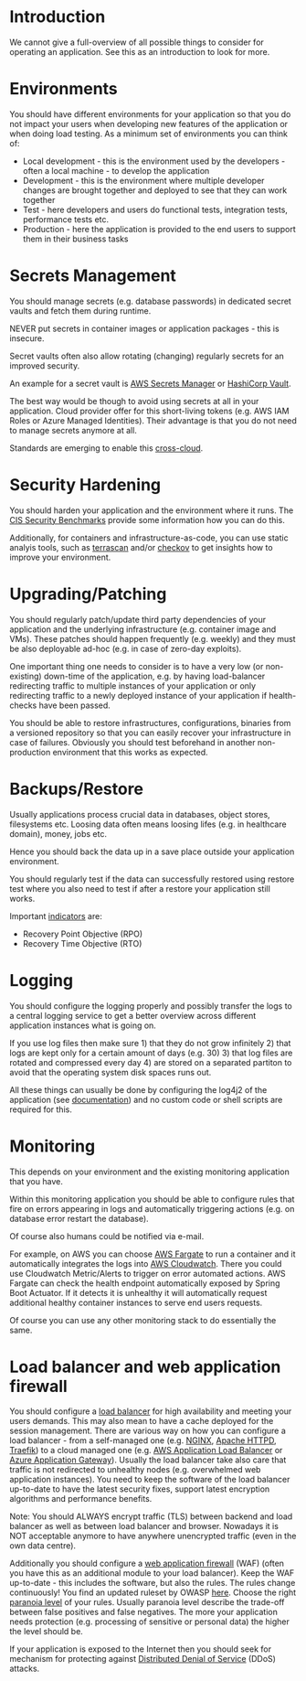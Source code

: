 # Introduction
We cannot give a full-overview of all possible things to consider for operating an application. See this as an introduction to look for more.

# Environments
You should have different environments for your application so that you do not impact your users when developing new features of the application or when doing load testing. As a minimum set of environments you can think of:
* Local development - this is the environment used by the developers - often a local machine - to develop the application
* Development - this is the environment where multiple developer changes are brought together and deployed to see that they can work together
* Test - here developers and users do functional tests, integration tests, performance tests etc.
* Production - here the application is provided to the end users to support them in their business tasks

# Secrets Management
You should manage secrets (e.g. database passwords) in dedicated secret vaults and fetch them during runtime.

NEVER put secrets in container images or application packages - this is insecure.

Secret vaults often also allow rotating  (changing) regularly secrets for an improved security.

An example for a secret vault is [AWS Secrets Manager](https://docs.aws.amazon.com/secretsmanager/) or [HashiCorp Vault](https://developer.hashicorp.com/vault/docs).

The best way would be though to avoid using secrets at all in your application. Cloud provider offer for this short-living tokens (e.g. AWS IAM Roles or Azure Managed Identities). Their advantage is that you do not need to manage secrets anymore at all.

Standards are emerging to enable this [cross-cloud](https://zuinnote.eu/blog/?p=2273).

# Security Hardening
You should harden your application and the environment where it runs. The [CIS Security Benchmarks](https://www.cisecurity.org/cis-benchmarks) provide some information how you can do this.

Additionally, for containers and infrastructure-as-code, you can use static analyis tools, such as [terrascan](https://github.com/tenable/terrascan) and/or [checkov](https://github.com/bridgecrewio/checkov) to get insights how to improve your environment.

# Upgrading/Patching
You should regularly patch/update third party dependencies of your application and the underlying infrastructure (e.g. container image and VMs). These patches should happen frequently (e.g. weekly) and they must be also deployable ad-hoc (e.g. in case of zero-day exploits).

One important thing one needs to consider is to have a very low (or non-existing) down-time of the application, e.g. by having load-balancer redirecting traffic to multiple instances of your application or only redirecting traffic to a newly deployed instance of your application if health-checks have been passed.

You should be able to restore infrastructures, configurations, binaries from a versioned repository so that you can easily recover your infrastructure in case of failures. Obviously you should test beforehand in another non-production environment that this works as expected.

# Backups/Restore
Usually applications process crucial data in databases, object stores, filesystems etc. Loosing data often means loosing lifes (e.g. in healthcare domain), money, jobs etc. 

Hence you should back the data up in a save place outside your application environment.

You should regularly test if the data can successfully restored using restore test where you also need to test if after a restore your application still works.

Important [indicators](https://en.wikipedia.org/wiki/IT_disaster_recovery) are:
* Recovery Point Objective (RPO)
* Recovery Time Objective (RTO)

# Logging
You should configure the logging properly and possibly transfer the logs to a central logging service to get a better overview across different application instances what is going on.

If you use log files then make sure 1) that they do not grow infinitely 2) that logs are kept only for a certain amount of days (e.g. 30) 3) that log files are rotated and compressed every day 4) are stored on a separated partiton to avoid that the operating system disk spaces runs out.

All these things can usually be done by configuring the log4j2 of the application (see [documentation](https://logging.apache.org/log4j/2.x/manual/configuration.html)) and no custom code or shell scripts are required for this.
# Monitoring
This depends on your environment and the existing monitoring application that you have. 

Within this monitoring application you should be able to configure rules that fire on errors appearing in logs and automatically triggering actions (e.g. on database error restart the database).

Of course also humans could be notified via e-mail.

For example, on AWS you can choose [AWS Fargate](https://docs.aws.amazon.com/AmazonECS/latest/developerguide/AWS_Fargate.html) to run a container and it automatically integrates the logs into [AWS Cloudwatch](https://docs.aws.amazon.com/cloudwatch/). There you could use Cloudwatch Metric/Alerts to trigger on error automated actions. AWS Fargate can check the health endpoint automatically exposed by Spring Boot Actuator. If it detects it is unhealthy it will automatically request additional healthy container instances to serve end users requests.

Of course you can use any other monitoring stack to do essentially the same.

# Load balancer and web application firewall
You should configure a [load balancer](https://en.wikipedia.org/wiki/Load_balancing_(computing)) for high availability and meeting your users demands. This may also mean to have a cache deployed for the session management. There are various way on how you can configure a load balancer - from a self-managed one (e.g. [NGINX](https://nginx.org/), [Apache HTTPD](https://httpd.apache.org/docs/current/howto/reverse_proxy.html), [Traefik](https://traefik.io/)) to a cloud managed one (e.g. [AWS Application Load Balancer](https://docs.aws.amazon.com/elasticloadbalancing/latest/application/introduction.html) or [Azure Application Gateway](https://learn.microsoft.com/en-us/azure/application-gateway/overview)). Usually the load balancer take also care that traffic is not redirected to unhealthy nodes (e.g. overwhelmed web application instances). You need to keep the software of the load balancer up-to-date to have the latest security fixes, support latest encryption algorithms and performance benefits.

Note: You should ALWAYS encrypt traffic (TLS) between backend and load balancer as well as between load balancer and browser. Nowadays it is NOT acceptable anymore to have anywhere unencrypted traffic (even in the own data centre).

Additionally you should configure a [web application firewall](https://en.wikipedia.org/wiki/Web_application_firewall) (WAF) (often you have this as an additional module to your load balancer). Keep the WAF up-to-date - this includes the software, but also the rules. The rules change continuously! You find an updated ruleset by OWASP [here](https://coreruleset.org/). Choose the right [paranoia level](https://coreruleset.org/docs/concepts/paranoia_levels/) of your rules. Usually paranoia level describe the trade-off between false positives and false negatives. The more your application needs protection (e.g. processing of sensitive or personal data) the higher the level should be.

If your application is exposed to the Internet then you should seek for mechanism for protecting against [Distributed Denial of Service](https://en.wikipedia.org/wiki/Denial-of-service_attack) (DDoS) attacks.